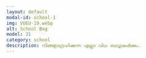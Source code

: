 ```yaml
---
layout: default
modal-id: school-1
img: VUEU-19.webp
alt: School Bag
model: 31
category: school
description: നിങ്ങളാഗ്രഹിക്കുന്ന എല്ലാ വിധ ബാഗുകൾക്കും.
---
```

